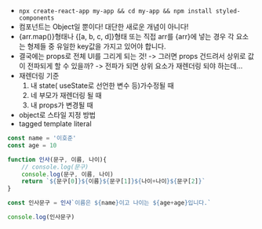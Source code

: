 * `npx create-react-app my-app && cd my-app && npm install styled-components`
* 컴포넌트는 Object일 뿐이다! 대단한 새로운 개념이 아니다!
* {arr.map()}형태나 {[a, b, c, d]}형태 또는 직접 arr를 {arr}에 넣는 경우 각 요소는 형제들 중 유일한 key값을 가지고 있어야 합니다.
* 결국에는 props로 전체 UI를 그리게 되는 것! -> 그러면 props 건드려서 상위로 값이 전파되게 할 수 있을까? -> 전파가 되면 상위 요소가 재렌더링 되야 하는데... 
* 재렌더링 기준 
    1. 내 state( useState로 선언한 변수 등)가수정될 때 
    2. 네 부모가 재렌더링 될 때
    3. 내 props가 변경될 때
* object로 스타일 지정 방법
* tagged template literal

```jsx
const name = '이호준'
const age = 10

function 인사(문구, 이름, 나이){
    // console.log(문구)
    console.log(문구, 이름, 나이)
    return `${문구[0]}${이름}${문구[1]}${나이+나이}${문구[2]}`
}

const 인사문구 = 인사`이름은 ${name}이고 나이는 ${age+age}입니다.`

console.log(인사문구)

```